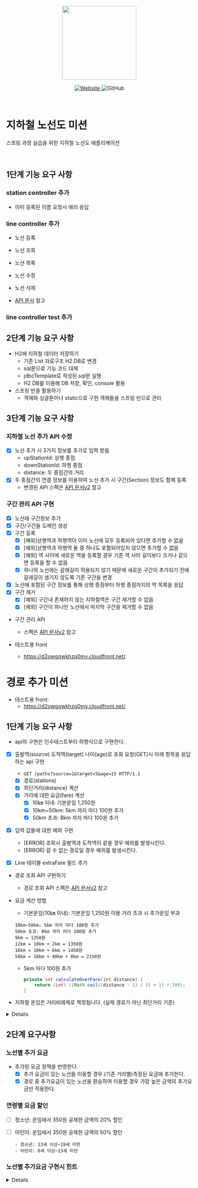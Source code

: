 <p align="center">
    <img width="200px;" src="https://raw.githubusercontent.com/woowacourse/atdd-subway-admin-frontend/master/images/main_logo.png"/>
</p>
<p align="center">
  <a href="https://techcourse.woowahan.com/c/Dr6fhku7" alt="woowacuorse subway">
    <img alt="Website" src="https://img.shields.io/website?url=https%3A%2F%2Fedu.nextstep.camp%2Fc%2FR89PYi5H">
  </a>
  <img alt="GitHub" src="https://img.shields.io/github/license/woowacourse/atdd-subway-path">
</p>

<br>

# 지하철 노선도 미션

스프링 과정 실습을 위한 지하철 노선도 애플리케이션

<br>

## 1단계 기능 요구 사항

### station controller 추가

- 이미 등록된 이름 요청시 에러 응답

### line controller 추가

- 노선 등록
- 노선 조회
- 노선 목록
- 노선 수정
- 노선 삭제

- [API 문서](https://techcourse-storage.s3.ap-northeast-2.amazonaws.com/d5c93e187919493da3280be44de0f17f#Line) 참고

### line controller test 추가

## 2단계 기능 요구 사항

- H2에 지하철 데이터 저장하기
	- 기존 List 자료구조 H2 DB로 변경
	- sql문으로 기능 코드 대체
	- jdbcTemplate로 작성된 sql문 실행
	- H2 DB를 이용해 DB 저장, 확인, console 활용
- 스프링 빈을 활용하기
	- 객체와 싱글톤이나 static으로 구현 객체들을 스프링 빈으로 관리

## 3단계 기능 요구 사항

### 지하철 노선 추가 API 수정

- [x] 노선 추가 시 3가지 정보를 추가로 입력 받음
	- upStationId: 상행 종점
	- downStationId: 하행 종점
	- distance: 두 종점간의 거리
- [x] 두 종점간의 연결 정보를 이용하여 노선 추가 시 구간(Section) 정보도 함께 등록
	- 변경된 API 스펙은 [API 문서v2](https://github.com/jinyoungchoi95/atdd-subway-map.git) 참고

### 구간 관리 API 구현

- [x] 노선에 구간정보 추가
- [x] 구간/구간들 도메인 생성
- [x] 구간 등록
	- [x] [예외]상행역과 하행역이 이미 노선에 모두 등록되어 있다면 추가할 수 없음
	- [x] [예외]상행역과 하행역 둘 중 하나도 포함되어있지 않으면 추가할 수 없음
	- [x] [예외] 역 사이에 새로운 역을 등록할 경우 기존 역 사이 길이보다 크거나 같으면 등록을 할 수 없음
	- [x] 하나의 노선에는 갈래길이 허용되지 않기 때문에 새로운 구간이 추가되기 전에 갈래길이 생기지 않도록 기존 구간을 변경
- [x] 노선에 포함된 구간 정보를 통해 상행 종점부터 하행 종점까지의 역 목록을 응답
- [x] 구간 제거
	- [x] [예외] 구간내 존재하지 않는 지하철역은 구간 제거할 수 없음
	- [x] [예외] 구간이 하나인 노선에서 마지막 구간을 제거할 수 없음
- 구간 관리 API
	- 스펙은 [API 문서v2](https://techcourse-storage.s3.ap-northeast-2.amazonaws.com/c682be69ae4e412c9e3905a59ef7b7ed#Line)
	  참고

- 테스트용 front
	- https://d2owgqwkhzq0my.cloudfront.net/

# 경로 추가 미션

- 테스트용 front:
	- https://d2owgqwkhzq0my.cloudfront.net/

## 1단계 기능 요구 사항

- api의 구현은 인수테스트부터 하향식으로 구현한다.
- [x] 출발역(source) 도착역(target) 나이(age)로 조회 요청(GET)시 아래 항목을 응답하는 api 구현
	- `GET /paths?source=1&target=5&age=15 HTTP/1.1`
	- [x] 경로(stations)
	- [x] 최단거리(distance) 계산
	- [x] 거리에 대한 요금(fare) 계산
		- [x] 10㎞ 이내: 기본운임 1,250원
		- [x] 10km~50km: 5km 까지 마다 100원 추가
		- [x] 50km 초과: 8km 까지 마다 100원 추가

- [x] 입력 값들에 대한 예외 구현
	- [ERROR] 조회시 출발역과 도착역이 같을 경우 예외를 발생시킨다.
	- [ERROR] 갈 수 없는 경로일 경우 예외를 발생시킨다.
- [x] Line 테이블 extraFare 필드 추가


- 경로 조회 API 구현하기
	- 경로 조회 API
	  스펙은 [API 문서v2](https://techcourse-storage.s3.ap-northeast-2.amazonaws.com/c4c291f19953498e8eda8a38253eed51#Path)
	  참고
- 요금 계산 방법
	- 기본운임(10㎞ 이내): 기본운임 1,250원
	  이용 거리 초과 시 추가운임 부과
  ```
  10km~50km: 5km 까지 마다 100원 추가
  50km 초과: 8km 까지 마다 100원 추가
  9km = 1250원
  12km = 10km + 2km = 1350원
  16km = 10km + 6km = 1450원
  58km = 10km + 40km + 8km = 2150원
  ```

	- 5km 마다 100원 추가
	  ```java
	  private int calculateOverFare(int distance) {
	      return (int) ((Math.ceil((distance - 1) / 5) + 1) * 100);
	  }
	  ```
- 지하철 운임은 거리비례제로 책정됩니다. (실제 경로가 아닌 최단거리 기준)

<details>
<summmary>라이브러리 관련 힌트 </summmary>

- 라이브러리 활용 힌트
	- 최단 경로 라이브러리
	- jgrapht 라이브러리를 활용하면 간편하게 최단거리를 조회할 수 있음
	- 정점(vertex)과 간선(edge), 그리고 가중치 개념을 이용
	- 정점: 지하철역(Station)
	- 간선: 지하철역 연결정보(Section)
	- 가중치: 거리
	- 최단 거리 기준 조회 시 가중치를 거리로 설정
    ```java
    @Test
    public void getDijkstraShortestPath() {
    	WeightedMultigraph<String, DefaultWeightedEdge> graph
    	#ERROR!
    	graph.addVertex("v1");
    	graph.addVertex("v2");
    	graph.addVertex("v3");
    	graph.setEdgeWeight(graph.addEdge("v1", "v2"), 2);
    	graph.setEdgeWeight(graph.addEdge("v2", "v3"), 2);
    	graph.setEdgeWeight(graph.addEdge("v1", "v3"), 100);
    	DijkstraShortestPath dijkstraShortestPath
    	#ERROR!
    	List<String> shortestPath
    	#ERROR!
    	assertThat(shortestPath.size()).isEqualTo(3);
    }
    ```

</details>

## 2단계 요구사항

### 노선별 추가 요금

- 추가된 요금 정책을 반영한다.
	- [x] 추가 요금이 있는 노선을 이용할 경우 (기존 거리별)측정된 요금에 추가한다.
	- [x] 경로 중 추가요금이 있는 노선을 환승하여 이용할 경우 가장 높은 금액의 추가요금만 적용한다.

### 연령별 요금 할인

- [ ] 청소년: 운임에서 350원 공제한 금액의 20% 할인
- [ ] 어린이: 운임에서 350원 공제한 금액의 50% 할인

  ```
  - 청소년: 13세 이상~19세 미만
  - 어린이: 6세 이상~13세 미만
  ```

### 노선별 추가요금 구현시 힌트

<details>
<summmary> db 필드 힌트 </summmary>

- LINE 테이블에 추가 요금 컬럼 추가 필요
  ```sql
  create table if not exists LINE
  (
  id bigint auto_increment not null,
  name varchar(255) not null unique,
  color varchar(20) not null,
  extraFare int,  <---- 컬럼 추가
  primary key(id)
  );
  ```

</details>
